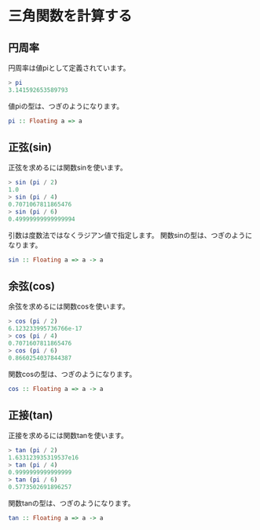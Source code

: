 三角関数を計算する
==================

円周率
------

円周率は値piとして定義されています。

```haskell
> pi
3.141592653589793
```

値piの型は、つぎのようになります。

```haskell
pi :: Floating a => a
```

正弦(sin)
---------

正弦を求めるには関数sinを使います。

```haskell
> sin (pi / 2)
1.0
> sin (pi / 4)
0.7071067811865476
> sin (pi / 6)
0.49999999999999994
```

引数は度数法ではなくラジアン値で指定します。
関数sinの型は、つぎのようになります。

```haskell
sin :: Floating a => a -> a
```

余弦(cos)
---------

余弦を求めるには関数cosを使います。

```haskell
> cos (pi / 2)
6.123233995736766e-17
> cos (pi / 4)
0.7071607811865476
> cos (pi / 6)
0.8660254037844387
```

関数cosの型は、つぎのようになります。

```haskell
cos :: Floating a => a -> a
```

正接(tan)
---------

正接を求めるには関数tanを使います。

```haskell
> tan (pi / 2)
1.633123935319537e16
> tan (pi / 4)
0.9999999999999999
> tan (pi / 6)
0.5773502691896257
```

関数tanの型は、つぎのようになります。

```haskell
tan :: Floating a => a -> a
```
